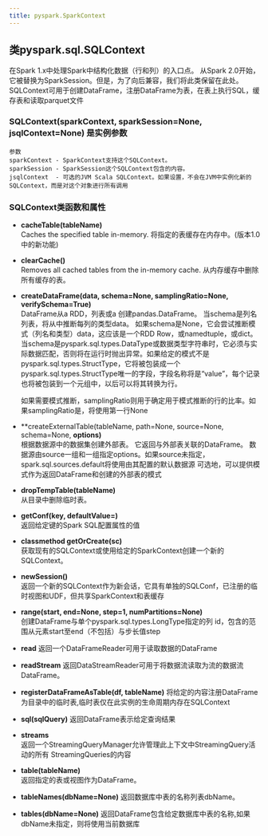 ```yaml
---
title: pyspark.SparkContext
---
```


## 类pyspark.sql.SQLContext
在Spark 1.x中处理Spark中结构化数据（行和列）的入口点。
从Spark 2.0开始，它被替换为SparkSession。但是，为了向后兼容，我们将此类保留在此处。
SQLContext可用于创建DataFrame，注册DataFrame为表，在表上执行SQL，缓存表和读取parquet文件

### SQLContext(sparkContext, sparkSession=None, jsqlContext=None) 是实例参数

    参数
    sparkContext - SparkContext支持这个SQLContext。
    sparkSession - SparkSession这个SQLContext包含的内容。
    jsqlContext  - 可选的JVM Scala SQLContext。如果设置，不会在JVM中实例化新的SQLContext，而是对这个对象进行所有调用

### SQLContext类函数和属性

-   **cacheTable(tableName)**    
    Caches the specified table in-memory.
    将指定的表缓存在内存中。(版本1.0中的新功能)

-   **clearCache()**    
    Removes all cached tables from the in-memory cache.
    从内存缓存中删除所有缓存的表。

-   **createDataFrame(data, schema=None, samplingRatio=None, verifySchema=True)**   
    DataFrame从a RDD，列表或a 创建pandas.DataFrame。
    当schema是列名列表，将从中推断每列的类型data。
    如果schema是None，它会尝试推断模式（列名和类型）data，这应该是一个RDD Row，或namedtuple，或dict。
    当schema是pyspark.sql.types.DataType或数据类型字符串时，它必须与实际数据匹配，否则将在运行时抛出异常。如果给定的模式不是 pyspark.sql.types.StructType，它将被包装成一个 pyspark.sql.types.StructType唯一的字段，字段名称将是“value”，每个记录也将被包装到一个元组中，以后可以将其转换为行。

    如果需要模式推断，samplingRatio则用于确定用于模式推断的行的比率。如果samplingRatio是，将使用第一行None

-   **createExternalTable(tableName, path=None, source=None, schema=None, **options)**    
    根据数据源中的数据集创建外部表。
    它返回与外部表关联的DataFrame。
    数据源由source一组和一组指定options。如果source未指定，spark.sql.sources.default将使用由其配置的默认数据源 
    可选地，可以提供模式作为返回DataFrame和创建的外部表的模式

-   **dropTempTable(tableName)**    
    从目录中删除临时表。

-   **getConf(key, defaultValue=<no value>)**   
    返回给定键的Spark SQL配置属性的值   

-   **classmethod getOrCreate(sc)**     
    获取现有的SQLContext或使用给定的SparkContext创建一个新的SQLContext。

-   **newSession()**    
    返回一个新的SQLContext作为新会话，它具有单独的SQLConf，已注册的临时视图和UDF，但共享SparkContext和表缓存

-   **range(start, end=None, step=1, numPartitions=None)**   
    创建DataFrame与单个pyspark.sql.types.LongType指定的列 id，包含的范围从元素start至end（不包括）与步长值step

-   **read**
    返回一个DataFrameReader可用于读取数据的DataFrame

-   **readStream**
    返回DataStreamReader可用于将数据流读取为流的数据流DataFrame。

-   **registerDataFrameAsTable(df, tableName)**
    将给定的内容注册DataFrame为目录中的临时表,临时表仅在此实例的生命周期内存在SQLContext

-   **sql(sqlQuery)**
    返回DataFrame表示给定查询结果

-   **streams**   
    返回一个StreamingQueryManager允许管理此上下文中StreamingQuery活动的所有 StreamingQueries的内容

-   **table(tableName)**   
    返回指定的表或视图作为DataFrame。

-   **tableNames(dbName=None)**
    返回数据库中表的名称列表dbName。

-   **tables(dbName=None)**
    返回DataFrame包含给定数据库中表的名称,如果dbName未指定，则将使用当前数据库

    